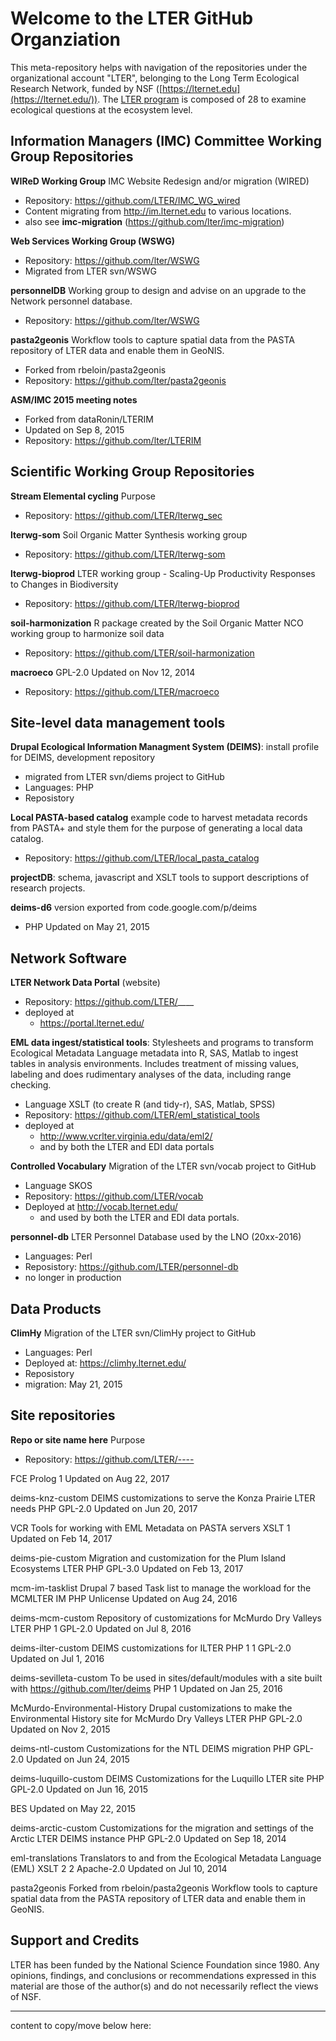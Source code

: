 # Welcome to the LTER GitHub Organziation
This meta-repository helps with navigation of the repositories under the organizational account 
"LTER", belonging to
the Long Term Ecological Research Network, funded by NSF
([https://lternet.edu](https://lternet.edu/)).
The  [LTER  program](https://www.nsf.gov/funding/pgm_summ.jsp?pims_id=7671) 
is composed of 28 to examine ecological questions at the ecosystem level. 

## Information Managers (IMC) Committee Working Group Repositories

**WIReD Working Group**
IMC Website Redesign and/or migration (WIRED)

- Repository: https://github.com/LTER/IMC_WG_wired
- Content migrating from http://im.lternet.edu to various locations.
- also see **imc-migration** (https://github.com/lter/imc-migration)


**Web Services Working Group (WSWG)**

- Repository: https://github.com/lter/WSWG
- Migrated from LTER svn/WSWG 

**personnelDB**
Working group to design and advise on an upgrade to the Network personnel database.

- Repository: https://github.com/lter/WSWG

**pasta2geonis**
Workflow tools to capture spatial data from the PASTA repository of LTER data and enable them in GeoNIS.

- Forked from rbeloin/pasta2geonis
- Repository: https://github.com/lter/pasta2geonis


**ASM/IMC 2015 meeting notes**

- Forked from dataRonin/LTERIM
- Updated on Sep 8, 2015 
- Repository: https://github.com/lter/LTERIM





## Scientific Working Group Repositories 
**Stream Elemental cycling**
Purpose

- Repository: https://github.com/LTER/lterwg_sec

**lterwg-som**
Soil Organic Matter Synthesis working group

- Repository: https://github.com/LTER/lterwg-som

**lterwg-bioprod**
LTER working group - Scaling-Up Productivity Responses to Changes in Biodiversity

- Repository: https://github.com/LTER/lterwg-bioprod

**soil-harmonization**
R package created by the Soil Organic Matter NCO working group to harmonize soil data

- Repository: https://github.com/LTER/soil-harmonization

**macroeco**
GPL-2.0 Updated on Nov 12, 2014

- Repository: https://github.com/LTER/macroeco




## Site-level data management tools
**Drupal Ecological Information Managment System (DEIMS)**: 
install profile for DEIMS, development repository

- migrated from LTER svn/diems project to GitHub
- Languages: PHP  
- Reposistory

**Local PASTA-based catalog** example code to harvest metadata records from PASTA+ 
and style them for the purpose of generating a local data catalog.

- Repository: https://github.com/LTER/local_pasta_catalog

**projectDB**: schema, javascript and XSLT tools to support descriptions of research projects.


**deims-d6** version exported from code.google.com/p/deims

- PHP Updated on May 21, 2015


## Network Software
**LTER Network Data Portal**  (website)

- Repository: https://github.com/LTER/____
- deployed at 
    - https://portal.lternet.edu/

**EML data ingest/statistical tools**: Stylesheets and programs to transform Ecological Metadata 
Language metadata into R, SAS, Matlab to ingest tables in analysis environments.
Includes treatment of missing values, labeling and does rudimentary analyses of the
    data, including range checking.
    
- Language  XSLT (to create R (and tidy-r), SAS, Matlab, SPSS)
-  Repository: https://github.com/LTER/eml_statistical_tools
- deployed at 
    - http://www.vcrlter.virginia.edu/data/eml2/
    - and by both the LTER and EDI data portals
 
**Controlled Vocabulary**
Migration of the LTER svn/vocab project to GitHub

- Language  SKOS
-  Repository: https://github.com/LTER/vocab
- Deployed at http://vocab.lternet.edu/
    - and used by both the LTER and EDI data portals.

**personnel-db** LTER Personnel Database used by the LNO (20xx-2016)

- Languages: Perl  
- Reposistory: https://github.com/LTER/personnel-db
- no longer in production

## Data Products

**ClimHy**
Migration of the LTER svn/ClimHy project to GitHub

- Languages: Perl  
- Deployed at: https://climhy.lternet.edu/
- Reposistory
 - migration: May 21, 2015


## Site repositories
**Repo or site name here**
Purpose

- Repository: https://github.com/LTER/----

FCE
 Prolog  1 Updated on Aug 22, 2017

deims-knz-custom
DEIMS customizations to serve the Konza Prairie LTER needs
 PHP GPL-2.0 Updated on Jun 20, 2017

VCR
Tools for working with EML Metadata on PASTA servers
 XSLT  1 Updated on Feb 14, 2017

deims-pie-custom
Migration and customization for the Plum Island Ecosystems LTER
 PHP GPL-3.0 Updated on Feb 13, 2017

mcm-im-tasklist
Drupal 7 based Task list to manage the workload for the MCMLTER IM
 PHP Unlicense Updated on Aug 24, 2016

deims-mcm-custom
Repository of customizations for McMurdo Dry Valleys LTER
 PHP  1 GPL-2.0 Updated on Jul 8, 2016

deims-ilter-custom
DEIMS customizations for ILTER
 PHP  1  1 GPL-2.0 Updated on Jul 1, 2016

deims-sevilleta-custom
To be used in sites/default/modules with a site built with https://github.com/lter/deims
 PHP  1 Updated on Jan 25, 2016

McMurdo-Environmental-History
Drupal customizations to make the Environmental History site for McMurdo Dry Valleys LTER
 PHP GPL-2.0 Updated on Nov 2, 2015

deims-ntl-custom
Customizations for the NTL DEIMS migration
 PHP GPL-2.0 Updated on Jun 24, 2015

deims-luquillo-custom
DEIMS Customizations for the Luquillo LTER site
 PHP GPL-2.0 Updated on Jun 16, 2015

BES
Updated on May 22, 2015

deims-arctic-custom
Customizations for the migration and settings of the Arctic LTER DEIMS instance
 PHP GPL-2.0 Updated on Sep 18, 2014



eml-translations
Translators to and from the Ecological Metadata Language (EML)
 XSLT  2  2 Apache-2.0 Updated on Jul 10, 2014

pasta2geonis
Forked from rbeloin/pasta2geonis
Workflow tools to capture spatial data from the PASTA repository of LTER data and enable them in GeoNIS.





## Support and Credits
LTER has been funded by the National Science Foundation since 1980.
Any opinions, findings, and conclusions or recommendations expressed in this material are those 
of the author(s) and do not necessarily reflect the views of NSF.




----------
content to copy/move below here:
